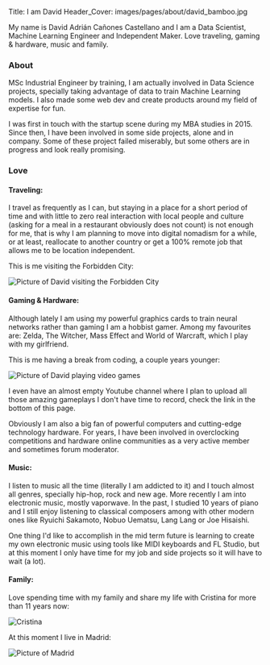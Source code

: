 Title: I am David
Header_Cover: images/pages/about/david_bamboo.jpg

My name is David Adrián Cañones Castellano and I am a Data Scientist, Machine Learning Engineer and Independent Maker. 
Love traveling, gaming & hardware, music and family.

### About

MSc Industrial Engineer by training, I am actually involved in Data Science projects, specially taking advantage of 
data to train Machine Learning models. I also made some web dev and create products around my field of expertise for 
fun.

I was first in touch with the startup scene during my MBA studies in 2015. Since then, I have been involved in some 
side projects, alone and in company. Some of these project failed miserably, but some others are in progress and look 
really promising.

### Love

#### Traveling:

I travel as frequently as I can, but staying in a place for a short period of time and with little to zero real 
interaction with local people and culture (asking for a meal in a restaurant obviously does not count) is not enough 
for me, that is why I am planning to move into digital nomadism for a while, or at least, reallocate to another country
or get a 100% remote job that allows me to be location independent.

This is me visiting the Forbidden City:

![Picture of David visiting the Forbidden City][traveling]

#### Gaming & Hardware:

Although lately I am using my powerful graphics cards to train neural networks rather than gaming I am a hobbist gamer. 
Among my favourites are: Zelda, The Witcher, Mass Effect and World of Warcraft, which I play with my girlfriend.

This is me having a break from coding, a couple years younger:

![Picture of David playing video games][gaming]

I even have an almost empty Youtube channel where I plan to upload all those amazing gameplays I don't have time to 
record, check the link in the bottom of this page.

Obviously I am also a big fan of powerful computers and cutting-edge technology hardware. For years, I have been 
involved in overclocking competitions and hardware online communities as a very active member and sometimes forum 
moderator.

#### Music:

I listen to music all the time (literally I am addicted to it) and I touch almost all genres, specially hip-hop, 
rock and new age. More recently I am into electronic music, mostly vaporwave. In the past, I studied 10 years of piano 
and I still enjoy listening to classical composers among with other modern ones like Ryuichi Sakamoto, Nobuo Uematsu, 
Lang Lang or Joe Hisaishi.

One thing I'd like to accomplish in the mid term future is learning to create my own electronic music using tools like 
MIDI keyboards and FL Studio, but at this moment I only have time for my job and side projects so it will have to wait
(a lot).

#### Family:

Love spending time with my family and share my life with Cristina for more than 11 years now:

![Cristina][cris]

At this moment I live in Madrid:

![Picture of Madrid][madrid]

[seville]: {static}/images/pages/about/seville.jpg "Seville"
[madrid]: {static}/images/pages/about/madrid.jpg "Madrid"
[gaming]: {static}/images/pages/about/gaming.jpg "Gaming"
[traveling]: {static}/images/pages/about/traveling.jpg "Traveling"
[family]: {static}/images/pages/about/family.jpg "Cañones Castellano Family"
[cris]: {static}/images/pages/about/cris_2.jpg "Cris"
